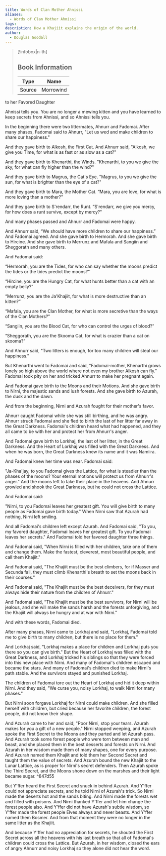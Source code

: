 ```yaml
---
title: Words of Clan Mother Ahnissi
aliases:
  - Words of Clan Mother Ahnissi
tags: 
description: How a Khajiit explains the origin of the world.
author:
  - Douglas Goodall
---
```

> [!infobox|n-th]
> 
> ## Book Information
> 
> | Type | Name |
> | --- | --- |
> | Source | Morrowind |

to her Favored Daughter  

Ahnissi tells you. You are no longer a mewing kitten and you have learned to keep secrets from Ahnissi, and so Ahnissi tells you.  
  
In the beginning there were two littermates, Ahnurr and Fadomai. After many phases, Fadomai said to Ahnurr, "Let us wed and make children to share our happiness."  
  
And they gave birth to Alkosh, the First Cat. And Ahnurr said, "Alkosh, we give you Time, for what is as fast or as slow as a cat?"  
  
And they gave birth to Khenarthi, the Winds. "Khenarthi, to you we give the sky, for what can fly higher than the wind?"  
  
And they gave birth to Magrus, the Cat's Eye. "Magrus, to you we give the sun, for what is brighter than the eye of a cat?"  
  
And they gave birth to Mara, the Mother Cat. “Mara, you are love, for what is more loving than a mother?”  
  
And they gave birth to S'rendarr, the Runt. “S'rendarr, we give you mercy, for how does a runt survive, except by mercy?"  
  
And many phases passed and Ahnurr and Fadomai were happy.  
  
And Ahnurr said, “We should have more children to share our happiness.” And Fadomai agreed. And she gave birth to Hermorah. And she gave birth to Hircine. And she gave birth to Merrunz and Mafala and Sangiin and Sheggorath and many others.  
  
And Fadomai said:  
  
“Hermorah, you are the Tides, for who can say whether the moons predict the tides or the tides predict the moons?”  
  
“Hircine, you are the Hungry Cat, for what hunts better than a cat with an empty belly?”  
  
“Merrunz, you are the Ja'Khajiit, for what is more destructive than an kitten?”  
  
“Mafala, you are the Clan Mother, for what is more secretive than the ways of the Clan Mothers?”  
  
“Sangiin, you are the Blood Cat, for who can control the urges of blood?”  
  
“Sheggorath, you are the Skooma Cat, for what is crazier than a cat on skooma?”  
  
And Ahnurr said, "Two litters is enough, for too many children will steal our happiness."  
  
But Khenarthi went to Fadomai and said, "Fadomai-mother, Khenarthi grows lonely so high above the world where not even my brother Alkosh can fly." Fadomai took pity on her and tricked Ahnurr to make her pregnant again.  
  
And Fadomai gave birth to the Moons and their Motions. And she gave birth to Nirni, the majestic sands and lush forests. And she gave birth to Azurah, the dusk and the dawn.  
  
And from the beginning, Nirni and Azurah fought for their mother's favor.  
  
Ahnurr caught Fadomai while she was still birthing, and he was angry. Ahnurr struck Fadomai and she fled to birth the last of her litter far away in the Great Darkness. Fadomai's children heard what had happened, and they all came to be with her and protect her from Ahnurr's anger.  
  
And Fadomai gave birth to Lorkhaj, the last of her litter, in the Great Darkness. And the Heart of Lorkhaj was filled with the Great Darkness. And when he was born, the Great Darkness knew its name and it was Namiira.  
  
And Fadomai knew her time was near. Fadomai said:  
  
"Ja-Kha'jay, to you Fadomai gives the Lattice, for what is steadier than the phases of the moons? Your eternal motions will protect us from Ahnurr's anger." And the moons left to take their place in the heavens. And Ahnurr growled and shook the Great Darkness, but he could not cross the Lattice.  
  
And Fadomai said:  
  
"Nirni, to you Fadomai leaves her greatest gift. You will give birth to many people as Fadomai gave birth today." When Nirni saw that Azurah had nothing, Nirni left smiling.  
  
And all Fadomai's children left except Azurah. And Fadomai said, "To you, my favored daughter, Fadomai leaves her greatest gift. To you Fadomai leaves her secrets." And Fadomai told her favored daughter three things.  
  
And Fadomai said, "When Nirni is filled with her children, take one of them and change them. Make the fastest, cleverest, most beautiful people, and call them Khajiit."  
  
And Fadomai said, "The Khajiit must be the best climbers, for if Masser and Secunda fail, they must climb Khenarthi's breath to set the moons back in their courses."  
  
And Fadomai said, "The Khajiit must be the best deceivers, for they must always hide their nature from the children of Ahnurr."  
  
And Fadomai said, "The Khajiit must be the best survivors, for Nirni will be jealous, and she will make the sands harsh and the forests unforgiving, and the Khajiit will always be hungry and at war with Nirni."  
  
And with these words, Fadomai died.  
  
After many phases, Nirni came to Lorkhaj and said, "Lorkhaj, Fadomai told me to give birth to many children, but there is no place for them."  
  
And Lorkhaj said, "Lorkhaj makes a place for children and Lorkhaj puts you there so you can give birth." But the Heart of Lorkhaj was filled with the Great Darkness, and Lorkhaj tricked his siblings so that they were forced into this new place with Nirni. And many of Fadomai's children escaped and became the stars. And many of Fadomai's children died to make Nirni's path stable. And the survivors stayed and punished Lorkhaj.  
  
The children of Fadomai tore out the Heart of Lorkhaj and hid it deep within Nirni. And they said, "We curse you, noisy Lorkhaj, to walk Nirni for many phases."  
  
But Nirni soon forgave Lorkhaj for Nirni could make children. And she filled herself with children, but cried because her favorite children, the forest people, did not know their shape.  
  
And Azurah came to her and said, "Poor Nirni, stop your tears. Azurah makes for you a gift of a new people." Nirni stopped weeping, and Azurah spoke the First Secret to the Moons and they parted and let Azurah pass. And Azurah took some forest people who were torn between man and beast, and she placed them in the best desserts and forests on Nirni. And Azurah in her wisdom made them of many shapes, one for every purpose. And Azurah named them Khajiit and told them her Second Secret and taught them the value of secrets. And Azurah bound the new Khajiit to the Lunar Lattice, as is proper for Nirni's secret defenders. Then Azurah spoke the Third Secret, and the Moons shone down on the marshes and their light became sugar.   ^847d55
  
But Y'ffer heard the First Secret and snuck in behind Azurah. And Y'ffer could not appreciate secrets, and he told Nirni of Azurah's trick. So Nirni made the deserts hot and the sands biting. And Nirni made the forests wet and filled with poisons. And Nirni thanked Y'ffer and let him change the forest people also. And Y'ffer did not have Azurah's subtle wisdom, so Y'ffer made the forest people Elves always and never beasts. And Y'ffer named them Bosmer. And from that moment they were no longer in the same litter as the Khajiit.  
  
And because Y'ffer had no appreciation for secrets, he shouted the First Secret across all the heavens with his last breath so that all of Fadomai's children could cross the Lattice. But Azurah, in her wisdom, closed the ears of angry Ahnurr and noisy Lorkhaj so they alone did not hear the word.